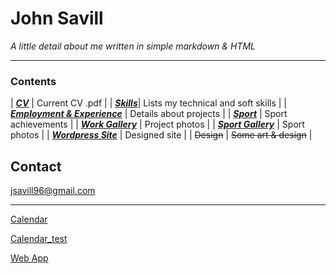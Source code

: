 
# John Savill 
*A little detail about me written in simple markdown & HTML*

***

### Contents

| [___CV___](https://john-savill.github.io/Media/Resume_2024-2.pdf) | Current CV .pdf |
| [___Skills___](https://john-savill.github.io/skills)| Lists my technical and soft skills |
| [___Employment & Experience___](https://john-savill.github.io/experience) | Details about projects |
| [___Sport___](https://john-savill.github.io/sports) | Sport achievements |
| [___Work Gallery___](rotategallery.html) | Project photos |
| [___Sport Gallery___](rotatesportgallery.html) | Sport photos |
| [___Wordpress Site___](https://johnsavillinfo.wordpress.com/) | Designed site |
| ~~Design~~ | ~~Some art & design~~ |

## Contact
<jsavill96@gmail.com>

***

[Calendar](Calendar.html)

[Calendar_test](Calendar_universal.html)

[Web App](webapp.html)

